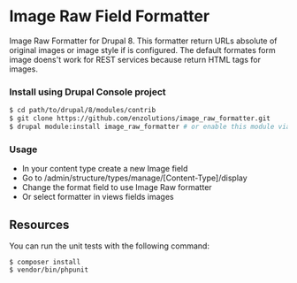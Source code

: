 Image Raw Field Formatter
=====================

Image Raw Formatter for Drupal 8. This formatter return URLs absolute of original images or image style if is configured. The default formates form image doens't work for REST services because return HTML tags for images.

### Install using Drupal Console project
```bash
$ cd path/to/drupal/8/modules/contrib
$ git clone https://github.com/enzolutions/image_raw_formatter.git
$ drupal module:install image_raw_formatter # or enable this module via UI
```

### Usage

 * In your content type create a new Image field
 * Go to /admin/structure/types/manage/[Content-Type]/display
 * Change the format field to use Image Raw formatter
 * Or select formatter in views fields images

Resources
---------

You can run the unit tests with the following command:

    $ composer install
    $ vendor/bin/phpunit
